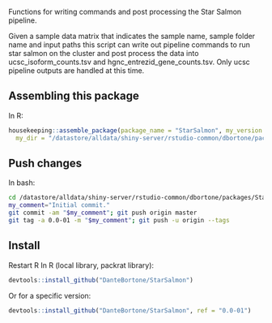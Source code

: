 Functions for writing commands and post processing the Star Salmon pipeline.

Given a sample data matrix that indicates the sample name, sample folder name and input paths
this script can write out pipeline commands to run star salmon on the cluster and post process the
data into ucsc_isoform_counts.tsv and hgnc_entrezid_gene_counts.tsv.  Only ucsc pipeline outputs 
are handled at this time.


## Assembling this package
In R:
``` r
housekeeping::assemble_package(package_name = "StarSalmon", my_version = "0.0-01",
  my_dir = "/datastore/alldata/shiny-server/rstudio-common/dbortone/packages/StarSalmon")
```

## Push changes
In bash:
``` bash
cd /datastore/alldata/shiny-server/rstudio-common/dbortone/packages/StarSalmon
my_comment="Initial commit."
git commit -am "$my_comment"; git push origin master
git tag -a 0.0-01 -m "$my_comment"; git push -u origin --tags
```

## Install
Restart R
In R (local library, packrat library):
``` r
devtools::install_github("DanteBortone/StarSalmon")
```

Or for a specific version:
``` r
devtools::install_github("DanteBortone/StarSalmon", ref = "0.0-01")
```